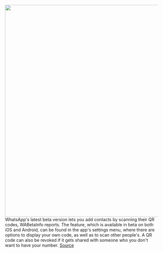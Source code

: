 <img src='https://cdn.vox-cdn.com/thumbor/3b1rybo8aAlvKIGcOYyg5Eq7mj8=/0x0:1092x720/1200x800/filters:focal(459x273:633x447)/cdn.vox-cdn.com/uploads/chorus_image/image/66830710/verge-whatsapp-notification-2040pxl.0.0.jpg' width='700px' /><br/>
WhatsApp's latest beta version lets you add contacts by scanning their QR codes, WABetaInfo reports. The feature, which is available in beta on both iOS and Android, can be found in the app's settings menu, where there are options to display your own code, as well as to scan other people's. A QR code can also be revoked if it gets shared with someone who you don't want to have your number.
<a href='https://www.theverge.com/2020/5/22/21267292/whatsapp-qr-codes-adding-contacts-beta-ios-android'> Source <a/>